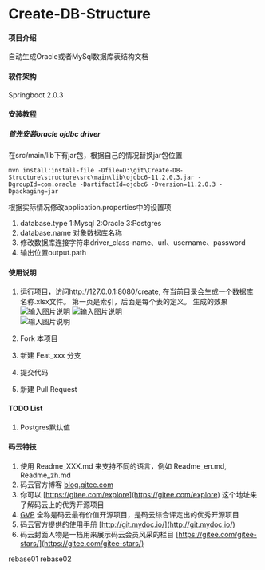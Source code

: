 # Create-DB-Structure

#### 项目介绍
自动生成Oracle或者MySql数据库表结构文档

#### 软件架构
Springboot 2.0.3

#### 安装教程
##### 首先安装oracle ojdbc driver
在src/main/lib下有jar包，根据自己的情况替换jar包位置
```
mvn install:install-file -Dfile=D:\git\Create-DB-Structure\structure\src\main\lib\ojdbc6-11.2.0.3.jar -DgroupId=com.oracle -DartifactId=ojdbc6 -Dversion=11.2.0.3 -Dpackaging=jar
```
根据实际情况修改application.properties中的设置项
1. database.type 1:Mysql 2:Oracle 3:Postgres
2. database.name 对象数据库名称
3. 修改数据库连接字符串driver_class-name、url、username、password
4. 输出位置output.path
#### 使用说明

1. 运行项目，访问http://127.0.0.1:8080/create, 在当前目录会生成一个数据库名称.xlsx文件。
第一页是索引，后面是每个表的定义。
生成的效果
![输入图片说明](https://images.gitee.com/uploads/images/2018/1010/112933_0955305c_609629.png "屏幕截图.png")
![输入图片说明](https://images.gitee.com/uploads/images/2018/0921/164337_5e7b539c_609629.png "屏幕截图.png")  
![输入图片说明](https://images.gitee.com/uploads/images/2018/0921/164420_768954b7_609629.png "屏幕截图.png")

1. Fork 本项目
2. 新建 Feat_xxx 分支
3. 提交代码
4. 新建 Pull Request

#### TODO List
1. Postgres默认值

#### 码云特技

1. 使用 Readme\_XXX.md 来支持不同的语言，例如 Readme\_en.md, Readme\_zh.md
2. 码云官方博客 [blog.gitee.com](https://blog.gitee.com)
3. 你可以 [https://gitee.com/explore](https://gitee.com/explore) 这个地址来了解码云上的优秀开源项目
4. [GVP](https://gitee.com/gvp) 全称是码云最有价值开源项目，是码云综合评定出的优秀开源项目
5. 码云官方提供的使用手册 [http://git.mydoc.io/](http://git.mydoc.io/)
6. 码云封面人物是一档用来展示码云会员风采的栏目 [https://gitee.com/gitee-stars/](https://gitee.com/gitee-stars/)

rebase01
rebase02
